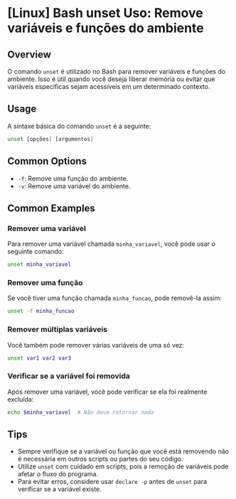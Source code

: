 # [Linux] Bash unset Uso: Remove variáveis e funções do ambiente

## Overview
O comando `unset` é utilizado no Bash para remover variáveis e funções do ambiente. Isso é útil quando você deseja liberar memória ou evitar que variáveis específicas sejam acessíveis em um determinado contexto.

## Usage
A sintaxe básica do comando `unset` é a seguinte:

```bash
unset [opções] [argumentos]
```

## Common Options
- `-f`: Remove uma função do ambiente.
- `-v`: Remove uma variável do ambiente.

## Common Examples

### Remover uma variável
Para remover uma variável chamada `minha_variavel`, você pode usar o seguinte comando:

```bash
unset minha_variavel
```

### Remover uma função
Se você tiver uma função chamada `minha_funcao`, pode removê-la assim:

```bash
unset -f minha_funcao
```

### Remover múltiplas variáveis
Você também pode remover várias variáveis de uma só vez:

```bash
unset var1 var2 var3
```

### Verificar se a variável foi removida
Após remover uma variável, você pode verificar se ela foi realmente excluída:

```bash
echo $minha_variavel  # Não deve retornar nada
```

## Tips
- Sempre verifique se a variável ou função que você está removendo não é necessária em outros scripts ou partes do seu código.
- Utilize `unset` com cuidado em scripts, pois a remoção de variáveis pode afetar o fluxo do programa.
- Para evitar erros, considere usar `declare -p` antes de `unset` para verificar se a variável existe.